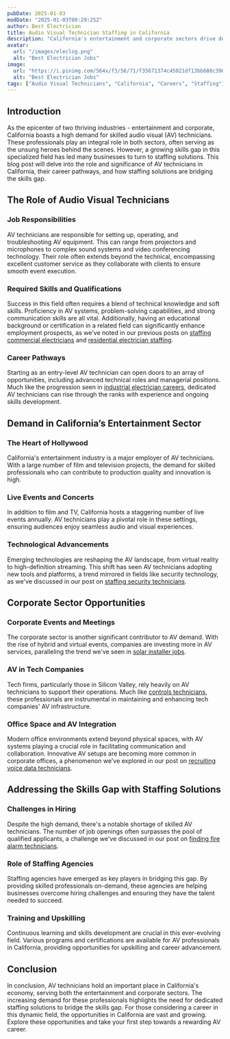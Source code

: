 ```yaml
---
pubDate: 2025-01-03
modDate: "2025-01-03T00:29:25Z"
author: Best Electrician
title: Audio Visual Technician Staffing in California
description: "California's entertainment and corporate sectors drive demand for audio visual technicians. Explore how staffing solutions can fill the gap in this specialized industry."
avatar:
  url: "/images/eleclog.png"
  alt: "Best Electrician Jobs"
image:
  url: "https://i.pinimg.com/564x/f3/56/71/f35671374c45021df13bb688c390a3a2.jpg"
  alt: "Best Electrician Jobs"
tags: ["Audio Visual Technicians", "California", "Careers", "Staffing"]
---
```


## Introduction
As the epicenter of two thriving industries - entertainment and corporate, California boasts a high demand for skilled audio visual (AV) technicians. These professionals play an integral role in both sectors, often serving as the unsung heroes behind the scenes. However, a growing skills gap in this specialized field has led many businesses to turn to staffing solutions. This blog post will delve into the role and significance of AV technicians in California, their career pathways, and how staffing solutions are bridging the skills gap.

## The Role of Audio Visual Technicians
### Job Responsibilities
AV technicians are responsible for setting up, operating, and troubleshooting AV equipment. This can range from projectors and microphones to complex sound systems and video conferencing technology. Their role often extends beyond the technical, encompassing excellent customer service as they collaborate with clients to ensure smooth event execution.

### Required Skills and Qualifications
Success in this field often requires a blend of technical knowledge and soft skills. Proficiency in AV systems, problem-solving capabilities, and strong communication skills are all vital. Additionally, having an educational background or certification in a related field can significantly enhance employment prospects, as we've noted in our previous posts on [staffing commercial electricians](/posts/staffing-commercial-electricians-california) and [residential electrician staffing](/posts/residential-electrician-staffing-california).

### Career Pathways
Starting as an entry-level AV technician can open doors to an array of opportunities, including advanced technical roles and managerial positions. Much like the progression seen in [industrial electrician careers](/posts/industrial-electrician-careers-california), dedicated AV technicians can rise through the ranks with experience and ongoing skills development.

## Demand in California’s Entertainment Sector
### The Heart of Hollywood
California's entertainment industry is a major employer of AV technicians. With a large number of film and television projects, the demand for skilled professionals who can contribute to production quality and innovation is high.

### Live Events and Concerts
In addition to film and TV, California hosts a staggering number of live events annually. AV technicians play a pivotal role in these settings, ensuring audiences enjoy seamless audio and visual experiences.

### Technological Advancements
Emerging technologies are reshaping the AV landscape, from virtual reality to high-definition streaming. This shift has seen AV technicians adopting new tools and platforms, a trend mirrored in fields like security technology, as we've discussed in our post on [staffing security technicians](/posts/staffing-security-technicians-california).

## Corporate Sector Opportunities
### Corporate Events and Meetings
The corporate sector is another significant contributor to AV demand. With the rise of hybrid and virtual events, companies are investing more in AV services, paralleling the trend we've seen in [solar installer jobs](/posts/solar-installer-jobs-california).

### AV in Tech Companies
Tech firms, particularly those in Silicon Valley, rely heavily on AV technicians to support their operations. Much like [controls technicians](/posts/controls-technicians-california), these professionals are instrumental in maintaining and enhancing tech companies' AV infrastructure.

### Office Space and AV Integration
Modern office environments extend beyond physical spaces, with AV systems playing a crucial role in facilitating communication and collaboration. Innovative AV setups are becoming more common in corporate offices, a phenomenon we've explored in our post on [recruiting voice data technicians](/posts/recruiting-voice-data-technicians-california).

## Addressing the Skills Gap with Staffing Solutions
### Challenges in Hiring
Despite the high demand, there's a notable shortage of skilled AV technicians. The number of job openings often surpasses the pool of qualified applicants, a challenge we've discussed in our post on [finding fire alarm technicians](/posts/fire-alarm-technicians-california).

### Role of Staffing Agencies
Staffing agencies have emerged as key players in bridging this gap. By providing skilled professionals on-demand, these agencies are helping businesses overcome hiring challenges and ensuring they have the talent needed to succeed.

### Training and Upskilling
Continuous learning and skills development are crucial in this ever-evolving field. Various programs and certifications are available for AV professionals in California, providing opportunities for upskilling and career advancement.

## Conclusion
In conclusion, AV technicians hold an important place in California's economy, serving both the entertainment and corporate sectors. The increasing demand for these professionals highlights the need for dedicated staffing solutions to bridge the skills gap. For those considering a career in this dynamic field, the opportunities in California are vast and growing. Explore these opportunities and take your first step towards a rewarding AV career.